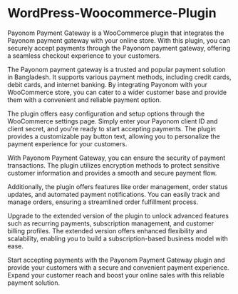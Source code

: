 # WordPress-Woocommerce-Plugin
Payonom Payment Gateway is a WooCommerce plugin that integrates the Payonom payment gateway with your online store. With this plugin, you can securely accept payments through the Payonom payment gateway, offering a seamless checkout experience to your customers.

The Payonom payment gateway is a trusted and popular payment solution in Bangladesh. It supports various payment methods, including credit cards, debit cards, and internet banking. By integrating Payonom with your WooCommerce store, you can cater to a wider customer base and provide them with a convenient and reliable payment option.

The plugin offers easy configuration and setup options through the WooCommerce settings page. Simply enter your Payonom client ID and client secret, and you're ready to start accepting payments. The plugin provides a customizable pay button text, allowing you to personalize the payment experience for your customers.

With Payonom Payment Gateway, you can ensure the security of payment transactions. The plugin utilizes encryption methods to protect sensitive customer information and provides a smooth and secure payment flow.

Additionally, the plugin offers features like order management, order status updates, and automated payment notifications. You can easily track and manage orders, ensuring a streamlined order fulfillment process.

Upgrade to the extended version of the plugin to unlock advanced features such as recurring payments, subscription management, and customer billing profiles. The extended version offers enhanced flexibility and scalability, enabling you to build a subscription-based business model with ease.

Start accepting payments with the Payonom Payment Gateway plugin and provide your customers with a secure and convenient payment experience. Expand your customer reach and boost your online sales with this reliable payment solution.